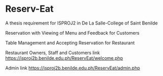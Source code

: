# Reserv-Eat
A thesis requirement for ISPROJ2 in De La Salle-College of Saint Benilde

Reservation with Viewing of Menu and Feedback for Customers

Table Management and Accepting Reservation for Restaurant

Restaurant Owners, Staff and Customers link https://isproj2b.benilde.edu.ph/ReservEat/welcome.php

Admin link https://isproj2b.benilde.edu.ph/ReservEat/admin.php
